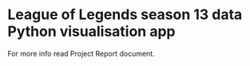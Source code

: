 # League of Legends season 13 data Python visualisation app
For more info read Project Report document.

